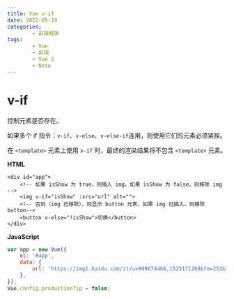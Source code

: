 ```yaml
---
title: Vue v-if
date: 2022-05-10
categories:
        - 前端框架
tags:
        - Vue
        - 前端
        - Vue 2
        - Note
---
```


# v-if

控制元素是否存在。

如果多个 if 指令：`v-if`、`v-else`、`v-else-if`连用，则使用它们的元素必须紧挨。

在 `<template>` 元素上使用 `v-if` 时，最终的渲染结果将不包含 `<template>` 元素。

**HTML**

```vue
<div id="app">
    <!-- 如果 isShow 为 true，则插入 img，如果 isShow 为 false，则移除 img -->
    <img v-if="isShow" :src="url" alt="">
    <!-- 否则（img 已移除），则显示 button 元素，如果 img 已插入，则移除 button-->
    <button v-else="!isShow">切换</button>
</div>
```

**JavaScript**

```js
var app = new Vue({
	el: '#app',
	data: {
		url: 'https://img1.baidu.com/it/u=999074466,1525171260&fm=253&fmt=auto&app=138&f=JPEG?w=500&h=333',
	},
});
Vue.config.productionTip = false;
```
